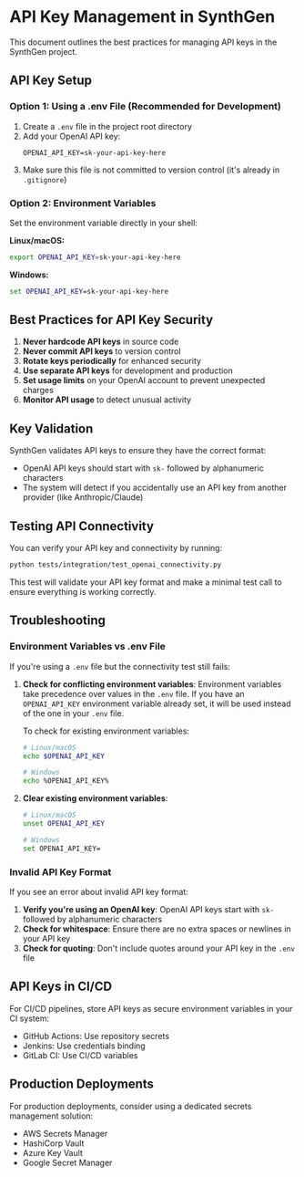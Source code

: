 # API Key Management in SynthGen

This document outlines the best practices for managing API keys in the SynthGen project.

## API Key Setup

### Option 1: Using a .env File (Recommended for Development)

1. Create a `.env` file in the project root directory
2. Add your OpenAI API key:
   ```
   OPENAI_API_KEY=sk-your-api-key-here
   ```
3. Make sure this file is not committed to version control (it's already in `.gitignore`)

### Option 2: Environment Variables

Set the environment variable directly in your shell:

**Linux/macOS:**

```bash
export OPENAI_API_KEY=sk-your-api-key-here
```

**Windows:**

```cmd
set OPENAI_API_KEY=sk-your-api-key-here
```

## Best Practices for API Key Security

1. **Never hardcode API keys** in source code
2. **Never commit API keys** to version control
3. **Rotate keys periodically** for enhanced security
4. **Use separate API keys** for development and production
5. **Set usage limits** on your OpenAI account to prevent unexpected charges
6. **Monitor API usage** to detect unusual activity

## Key Validation

SynthGen validates API keys to ensure they have the correct format:

- OpenAI API keys should start with `sk-` followed by alphanumeric characters
- The system will detect if you accidentally use an API key from another provider (like Anthropic/Claude)

## Testing API Connectivity

You can verify your API key and connectivity by running:

```bash
python tests/integration/test_openai_connectivity.py
```

This test will validate your API key format and make a minimal test call to ensure everything is working correctly.

## Troubleshooting

### Environment Variables vs .env File

If you're using a `.env` file but the connectivity test still fails:

1. **Check for conflicting environment variables**: Environment variables take precedence over values in the `.env` file. If you have an `OPENAI_API_KEY` environment variable already set, it will be used instead of the one in your `.env` file.

   To check for existing environment variables:

   ```bash
   # Linux/macOS
   echo $OPENAI_API_KEY

   # Windows
   echo %OPENAI_API_KEY%
   ```

2. **Clear existing environment variables**:

   ```bash
   # Linux/macOS
   unset OPENAI_API_KEY

   # Windows
   set OPENAI_API_KEY=
   ```

### Invalid API Key Format

If you see an error about invalid API key format:

1. **Verify you're using an OpenAI key**: OpenAI API keys start with `sk-` followed by alphanumeric characters
2. **Check for whitespace**: Ensure there are no extra spaces or newlines in your API key
3. **Check for quoting**: Don't include quotes around your API key in the `.env` file

## API Keys in CI/CD

For CI/CD pipelines, store API keys as secure environment variables in your CI system:

- GitHub Actions: Use repository secrets
- Jenkins: Use credentials binding
- GitLab CI: Use CI/CD variables

## Production Deployments

For production deployments, consider using a dedicated secrets management solution:

- AWS Secrets Manager
- HashiCorp Vault
- Azure Key Vault
- Google Secret Manager

